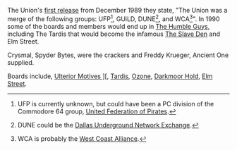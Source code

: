 The Union's [first release](/f/b2250e2) from December 1989 they state, "The Union was a merge of the following groups: UFP[^1], GUiLD, DUNE[^3], and WCA[^2]". In 1990 some of the boards and members would end up in [The Humble Guys](/g/the-humble-guys), including The Tardis that would become the infamous [The Slave Den](https://demozoo.org/bbs/1473/) and Elm Street.

Crysmal, Spyder Bytes, were the crackers and Freddy Krueger, Ancient One supplied.

Boards include, [Ulterior Motives \]\[](https://demozoo.org/bbs/3688/), [Tardis](https://demozoo.org/bbs/3684/), [Ozone](https://demozoo.org/bbs/3685/), [Darkmoor Hold](https://demozoo.org/bbs/3686/), [Elm Street](https://demozoo.org/bbs/3691/).

[^1]: UFP is currently unknown, but could have been a PC division of the Commodore 64 group, [United Federation of Pirates](/groups/124416/).
[^2]: WCA is probably the [West Coast Alliance](/g/west-coast-alliance).
[^3]: DUNE could be the [Dallas Underground Network Exchange]([/g/dallas-underground-network-exchange](https://demozoo.org/groups/147346/)).